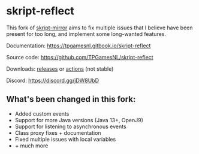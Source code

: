 # skript-reflect

This fork of [skript-mirror](https://github.com/btk5h/skript-mirror) aims to fix
multiple issues that I believe have been present for too long, and implement some long-wanted features.

Documentation: https://tpgamesnl.gitbook.io/skript-reflect

Source code: https://github.com/TPGamesNL/skript-reflect

Downloads: [releases](https://github.com/TPGamesNL/skript-reflect/releases) or
[actions](https://github.com/TPGamesNL/skript-reflect/actions?query=event%3Apush+is%3Asuccess+actor%3ATPGamesNL) \(not stable\)

Discord: https://discord.gg/jDW8UbD

## What's been changed in this fork:
* Added custom events
* Support for more Java versions \(Java 13+, OpenJ9\)
* Support for listening to asynchronous events
* Class proxy fixes + documentation
* Fixed multiple issues with local variables
* \+ much more
